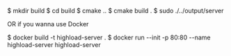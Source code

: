 $ mkdir build
$ cd build
$ cmake ..
$ cmake build .
$ sudo ./../output/server


OR if you wanna use Docker

$ docker build -t highload-server .
$ docker run --init -p 80:80 --name highload-server highload-server